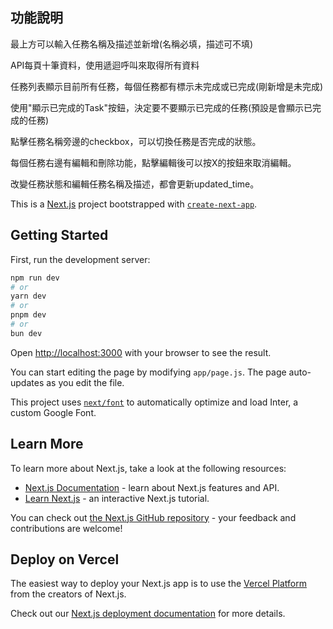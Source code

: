 ## 功能說明

最上方可以輸入任務名稱及描述並新增(名稱必填，描述可不填)

API每頁十筆資料，使用遞迴呼叫來取得所有資料

任務列表顯示目前所有任務，每個任務都有標示未完成或已完成(剛新增是未完成)

使用"顯示已完成的Task"按鈕，決定要不要顯示已完成的任務(預設是會顯示已完成的任務)

點擊任務名稱旁邊的checkbox，可以切換任務是否完成的狀態。

每個任務右邊有編輯和刪除功能，點擊編輯後可以按X的按鈕來取消編輯。

改變任務狀態和編輯任務名稱及描述，都會更新updated_time。






This is a [Next.js](https://nextjs.org/) project bootstrapped with [`create-next-app`](https://github.com/vercel/next.js/tree/canary/packages/create-next-app).

## Getting Started

First, run the development server:

```bash
npm run dev
# or
yarn dev
# or
pnpm dev
# or
bun dev
```

Open [http://localhost:3000](http://localhost:3000) with your browser to see the result.

You can start editing the page by modifying `app/page.js`. The page auto-updates as you edit the file.

This project uses [`next/font`](https://nextjs.org/docs/basic-features/font-optimization) to automatically optimize and load Inter, a custom Google Font.

## Learn More

To learn more about Next.js, take a look at the following resources:

- [Next.js Documentation](https://nextjs.org/docs) - learn about Next.js features and API.
- [Learn Next.js](https://nextjs.org/learn) - an interactive Next.js tutorial.

You can check out [the Next.js GitHub repository](https://github.com/vercel/next.js/) - your feedback and contributions are welcome!

## Deploy on Vercel

The easiest way to deploy your Next.js app is to use the [Vercel Platform](https://vercel.com/new?utm_medium=default-template&filter=next.js&utm_source=create-next-app&utm_campaign=create-next-app-readme) from the creators of Next.js.

Check out our [Next.js deployment documentation](https://nextjs.org/docs/deployment) for more details.
